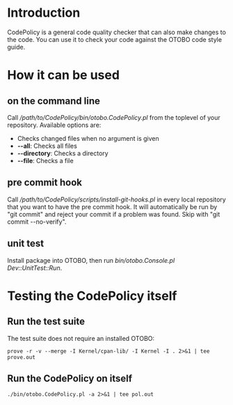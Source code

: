 # Introduction

CodePolicy is a general code quality checker that can also make changes to the code.
You can use it to check your code against the OTOBO code style guide.

# How it can be used

## on the command line

Call _/path/to/CodePolicy/bin/otobo.CodePolicy.pl_ from the toplevel of your repository. Available options are:

- Checks changed files when no argument is given
- **--all**: Checks all files
- **--directory**: Checks a directory
- **--file**: Checks a file

## pre commit hook

Call _/path/to/CodePolicy/scripts/install-git-hooks.pl_ in every local repository that you want to have the pre commit hook.
It will automatically be run by "git commit" and reject your commit if a problem was found.
Skip with "git commit --no-verify".

## unit test

Install package into OTOBO, then run _bin/otobo.Console.pl Dev::UnitTest::Run_.

# Testing the CodePolicy itself

## Run the test suite

The test suite does not require an installed OTOBO:

`prove -r -v --merge -I Kernel/cpan-lib/ -I Kernel -I . 2>&1 | tee prove.out`

## Run the CodePolicy on itself

`./bin/otobo.CodePolicy.pl -a 2>&1 | tee pol.out`
